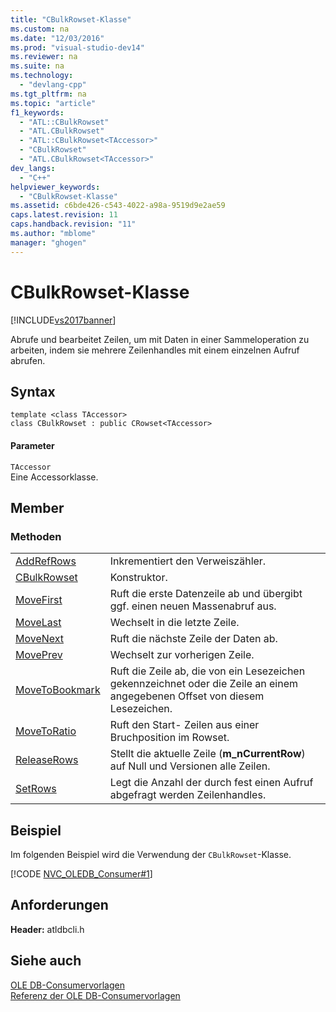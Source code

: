 ```yaml
---
title: "CBulkRowset-Klasse"
ms.custom: na
ms.date: "12/03/2016"
ms.prod: "visual-studio-dev14"
ms.reviewer: na
ms.suite: na
ms.technology: 
  - "devlang-cpp"
ms.tgt_pltfrm: na
ms.topic: "article"
f1_keywords: 
  - "ATL::CBulkRowset"
  - "ATL.CBulkRowset"
  - "ATL::CBulkRowset<TAccessor>"
  - "CBulkRowset"
  - "ATL.CBulkRowset<TAccessor>"
dev_langs: 
  - "C++"
helpviewer_keywords: 
  - "CBulkRowset-Klasse"
ms.assetid: c6bde426-c543-4022-a98a-9519d9e2ae59
caps.latest.revision: 11
caps.handback.revision: "11"
ms.author: "mblome"
manager: "ghogen"
---
```

# CBulkRowset-Klasse
[!INCLUDE[vs2017banner](../../assembler/inline/includes/vs2017banner.md)]

Abrufe und bearbeitet Zeilen, um mit Daten in einer Sammeloperation zu arbeiten, indem sie mehrere Zeilenhandles mit einem einzelnen Aufruf abrufen.  
  
## Syntax  
  
```  
template <class TAccessor>  
class CBulkRowset : public CRowset<TAccessor>  
```  
  
#### Parameter  
 `TAccessor`  
 Eine Accessorklasse.  
  
## Member  
  
### Methoden  
  
|||  
|-|-|  
|[AddRefRows](../../data/oledb/cbulkrowset-addrefrows.md)|Inkrementiert den Verweiszähler.|  
|[CBulkRowset](../../data/oledb/cbulkrowset-cbulkrowset.md)|Konstruktor.|  
|[MoveFirst](../../data/oledb/cbulkrowset-movefirst.md)|Ruft die erste Datenzeile ab und übergibt ggf. einen neuen Massenabruf aus.|  
|[MoveLast](../../data/oledb/cbulkrowset-movelast.md)|Wechselt in die letzte Zeile.|  
|[MoveNext](../../data/oledb/cbulkrowset-movenext.md)|Ruft die nächste Zeile der Daten ab.|  
|[MovePrev](../../data/oledb/cbulkrowset-moveprev.md)|Wechselt zur vorherigen Zeile.|  
|[MoveToBookmark](../../data/oledb/cbulkrowset-movetobookmark.md)|Ruft die Zeile ab, die von ein Lesezeichen gekennzeichnet oder die Zeile an einem angegebenen Offset von diesem Lesezeichen.|  
|[MoveToRatio](../../data/oledb/cbulkrowset-movetoratio.md)|Ruft den Start\- Zeilen aus einer Bruchposition im Rowset.|  
|[ReleaseRows](../../data/oledb/cbulkrowset-releaserows.md)|Stellt die aktuelle Zeile \(**m\_nCurrentRow**\) auf Null und Versionen alle Zeilen.|  
|[SetRows](../../data/oledb/cbulkrowset-setrows.md)|Legt die Anzahl der durch fest einen Aufruf abgefragt werden Zeilenhandles.|  
  
## Beispiel  
 Im folgenden Beispiel wird die Verwendung der `CBulkRowset`\-Klasse.  
  
 [!CODE [NVC_OLEDB_Consumer#1](../CodeSnippet/VS_Snippets_Cpp/NVC_OLEDB_Consumer#1)]  
  
## Anforderungen  
 **Header:**  atldbcli.h  
  
## Siehe auch  
 [OLE DB\-Consumervorlagen](../../data/oledb/ole-db-consumer-templates-cpp.md)   
 [Referenz der OLE DB\-Consumervorlagen](../../data/oledb/ole-db-consumer-templates-reference.md)